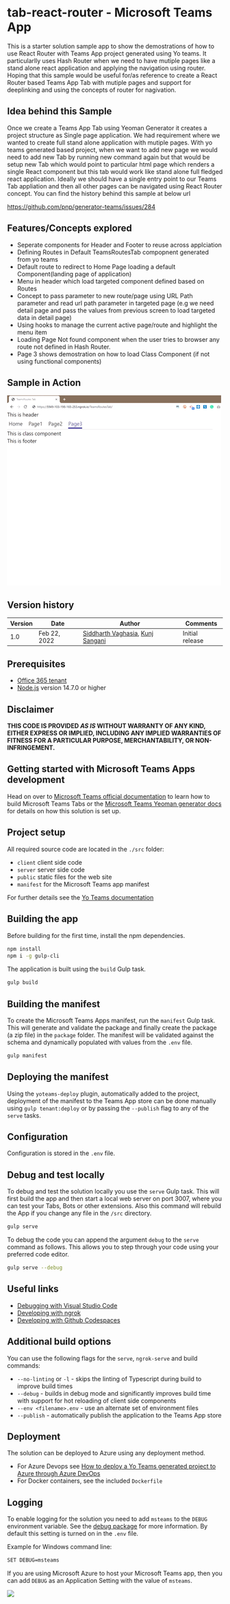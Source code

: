 # tab-react-router - Microsoft Teams App

This is a starter solution  sample app to show the demostrations of how to use React Router with Teams App project generated using Yo teams. It particularlly uses Hash Router when we need to have mutiple pages like a stand alone react application and applying the navigation using router. Hoping that this sample would be useful for/as reference to create a React Router based Teams App Tab with mutiple pages and support for deeplinking and using the concepts of router for nagivation.

## Idea behind this Sample
 Once we create a Teams App Tab using Yeoman Generator it creates a project structure as Single page application.
We had requirement where we wanted to create full stand alone application with mutiple pages. With yo teams generated based project, when we want to add new page we would need to add new Tab by running new command again but that would be setup new Tab which would point to particular html page which renders a single React component but this tab would work like stand alone full fledged react application. Ideally we should have a single entry point to our Teams Tab appliation and then all other pages can be navigated using React Router concept. You can find the history behind this sample at below url

https://github.com/pnp/generator-teams/issues/284


## Features/Concepts explored

* Seperate components for Header and Footer to reuse across applciation
* Defining Routes in Default TeamsRoutesTab compopnent generated from yo teams
* Default route to redirect to Home Page loading a default Component(landing page of application)
* Menu in header which load targeted component defined based on Routes
* Concept to pass parameter to new route/page using URL Path parameter and read url path parameter in targeted page (e.g we need detail page and pass the values from previous screen to load targeted data in detail page)
* Using hooks to manage the current active page/route and highlight the menu item
* Loading Page Not found component when the user tries to browser any route not defined in Hash Router.
* Page 3 shows demostration on how to load Class Component (if not using functional components)

## Sample in Action
![Sample in Action](./assets/sampleinaction.gif)


## Version history

Version|Date|Author|Comments
-------|----|----|--------
1.0|Feb 22, 2022|[Siddharth Vaghasia](https://twitter.com/siddh_me), [Kunj Sangani](https://twitter.com/sanganikunj)|Initial release

## Prerequisites

* [Office 365 tenant](https://dev.office.com/sharepoint/docs/spfx/set-up-your-development-environment)
* [Node.js](https://nodejs.org) version 14.7.0 or higher

## Disclaimer

**THIS CODE IS PROVIDED *AS IS* WITHOUT WARRANTY OF ANY KIND, EITHER EXPRESS OR IMPLIED, INCLUDING ANY IMPLIED WARRANTIES OF FITNESS FOR A PARTICULAR PURPOSE, MERCHANTABILITY, OR NON-INFRINGEMENT.**


## Getting started with Microsoft Teams Apps development

Head on over to [Microsoft Teams official documentation](https://developer.microsoft.com/en-us/microsoft-teams) to learn how to build Microsoft Teams Tabs or the [Microsoft Teams Yeoman generator docs](https://github.com/PnP/generator-teams/docs) for details on how this solution is set up.

## Project setup

All required source code are located in the `./src` folder:

* `client` client side code
* `server` server side code
* `public` static files for the web site
* `manifest` for the Microsoft Teams app manifest

For further details see the [Yo Teams documentation](https://github.com/PnP/generator-teams/docs)

## Building the app

Before building for the first time, install the npm dependencies.

``` bash
npm install
npm i -g gulp-cli
```

The application is built using the `build` Gulp task.

``` bash
gulp build
```

## Building the manifest

To create the Microsoft Teams Apps manifest, run the `manifest` Gulp task. This will generate and validate the package and finally create the package (a zip file) in the `package` folder. The manifest will be validated against the schema and dynamically populated with values from the `.env` file.

``` bash
gulp manifest
```

## Deploying the manifest

Using the `yoteams-deploy` plugin, automatically added to the project, deployment of the manifest to the Teams App store can be done manually using `gulp tenant:deploy` or by passing the `--publish` flag to any of the `serve` tasks.

## Configuration

Configuration is stored in the `.env` file.

## Debug and test locally

To debug and test the solution locally you use the `serve` Gulp task. This will first build the app and then start a local web server on port 3007, where you can test your Tabs, Bots or other extensions. Also this command will rebuild the App if you change any file in the `/src` directory.

``` bash
gulp serve
```

To debug the code you can append the argument `debug` to the `serve` command as follows. This allows you to step through your code using your preferred code editor.

``` bash
gulp serve --debug
```

## Useful links

* [Debugging with Visual Studio Code](https://github.com/pnp/generator-teams/blob/master/docs/docs/vscode.md)
* [Developing with ngrok](https://github.com/pnp/generator-teams/blob/master/docs/docs/ngrok.md)
* [Developing with Github Codespaces](https://github.com/pnp/generator-teams/blob/master/docs/docs/codespaces.md)

## Additional build options

You can use the following flags for the `serve`, `ngrok-serve` and build commands:

* `--no-linting` or `-l` - skips the linting of Typescript during build to improve build times
* `--debug` - builds in debug mode and significantly improves build time with support for hot reloading of client side components
* `--env <filename>.env` - use an alternate set of environment files
* `--publish` - automatically publish the application to the Teams App store

## Deployment

The solution can be deployed to Azure using any deployment method.

* For Azure Devops see [How to deploy a Yo Teams generated project to Azure through Azure DevOps](https://www.wictorwilen.se/blog/deploying-yo-teams-and-node-apps/)
* For Docker containers, see the included `Dockerfile`

## Logging

To enable logging for the solution you need to add `msteams` to the `DEBUG` environment variable. See the [debug package](https://www.npmjs.com/package/debug) for more information. By default this setting is turned on in the `.env` file.

Example for Windows command line:

``` bash
SET DEBUG=msteams
```

If you are using Microsoft Azure to host your Microsoft Teams app, then you can add `DEBUG` as an Application Setting with the value of `msteams`.

<img src="https://telemetry.sharepointpnp.com/teams-dev-samples/samples/tab-react-router" />